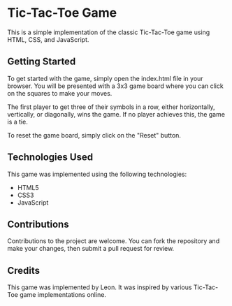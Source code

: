 # Tic-Tac-Toe Game
This is a simple implementation of the classic Tic-Tac-Toe game using HTML, CSS, and JavaScript.

## Getting Started
To get started with the game, simply open the index.html file in your browser. You will be presented with a 3x3 game board where you can click on the squares to make your moves.

The first player to get three of their symbols in a row, either horizontally, vertically, or diagonally, wins the game. If no player achieves this, the game is a tie.

To reset the game board, simply click on the "Reset" button.

## Technologies Used
This game was implemented using the following technologies:

- HTML5
- CSS3
- JavaScript

## Contributions
Contributions to the project are welcome. You can fork the repository and make your changes, then submit a pull request for review.

## Credits
This game was implemented by Leon. It was inspired by various Tic-Tac-Toe game implementations online.
